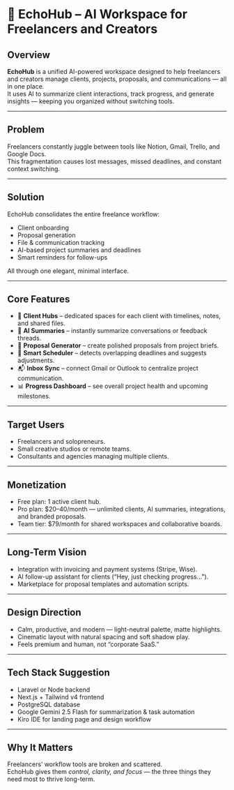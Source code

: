 # 💬 EchoHub – AI Workspace for Freelancers and Creators

## Overview

**EchoHub** is a unified AI-powered workspace designed to help freelancers and creators manage clients, projects, proposals, and communications — all in one place.  
It uses AI to summarize client interactions, track progress, and generate insights — keeping you organized without switching tools.

---

## Problem

Freelancers constantly juggle between tools like Notion, Gmail, Trello, and Google Docs.  
This fragmentation causes lost messages, missed deadlines, and constant context switching.

---

## Solution

EchoHub consolidates the entire freelance workflow:

- Client onboarding
- Proposal generation
- File & communication tracking
- AI-based project summaries and deadlines
- Smart reminders for follow-ups

All through one elegant, minimal interface.

---

## Core Features

- 🤝 **Client Hubs** – dedicated spaces for each client with timelines, notes, and shared files.
- 🧠 **AI Summaries** – instantly summarize conversations or feedback threads.
- 🧾 **Proposal Generator** – create polished proposals from project briefs.
- 📅 **Smart Scheduler** – detects overlapping deadlines and suggests adjustments.
- 📬 **Inbox Sync** – connect Gmail or Outlook to centralize project communication.
- 📊 **Progress Dashboard** – see overall project health and upcoming milestones.

---

## Target Users

- Freelancers and solopreneurs.
- Small creative studios or remote teams.
- Consultants and agencies managing multiple clients.

---

## Monetization

- Free plan: 1 active client hub.
- Pro plan: $20–40/month — unlimited clients, AI summaries, integrations, and branded proposals.
- Team tier: $79/month for shared workspaces and collaborative boards.

---

## Long-Term Vision

- Integration with invoicing and payment systems (Stripe, Wise).
- AI follow-up assistant for clients (“Hey, just checking progress…”).
- Marketplace for proposal templates and automation scripts.

---

## Design Direction

- Calm, productive, and modern — light-neutral palette, matte highlights.
- Cinematic layout with natural spacing and soft shadow play.
- Feels premium and human, not “corporate SaaS.”

---

## Tech Stack Suggestion

- Laravel or Node backend
- Next.js + Tailwind v4 frontend
- PostgreSQL database
- Google Gemini 2.5 Flash for summarization & task automation
- Kiro IDE for landing page and design workflow

---

## Why It Matters

Freelancers’ workflow tools are broken and scattered.  
EchoHub gives them _control, clarity, and focus_ — the three things they need most to thrive long-term.
